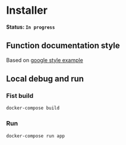 # Installer

**Status: `In progress`**

## Function documentation style

Based on [google style example](https://sphinxcontrib-napoleon.readthedocs.io/en/latest/example_google.html)

## Local debug and run

### Fist build

```bash
docker-compose build
```

### Run

```bash
docker-compose run app
```
